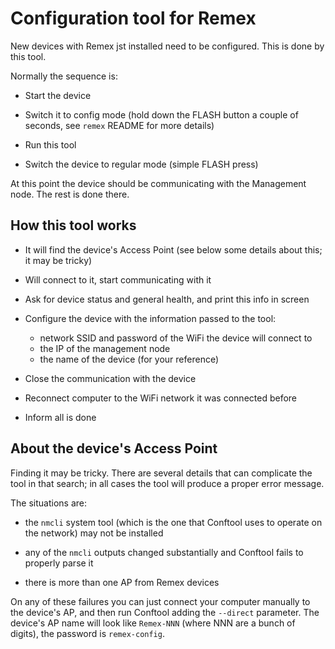 # Configuration tool for Remex

New devices with Remex jst installed need to be configured. This is done by this tool.

Normally the sequence is:

- Start the device

- Switch it to config mode (hold down the FLASH button a couple of seconds, see `remex` README for more details)

- Run this tool

- Switch the device to regular mode (simple FLASH press)

At this point the device should be communicating with the Management node. The rest is done there.


## How this tool works

- It will find the device's Access Point (see below some details about this; it may be tricky)

- Will connect to it, start communicating with it

- Ask for device status and general health, and print this info in screen

- Configure the device with the information passed to the tool:
    - network SSID and password of the WiFi the device will connect to
    - the IP of the management node
    - the name of the device (for your reference)

- Close the communication with the device

- Reconnect computer to the WiFi network it was connected before

- Inform all is done

## About the device's Access Point

Finding it may be tricky. There are several details that can complicate the tool in that search; in all cases the tool will produce a proper error message.

The situations are:

- the `nmcli` system tool (which is the one that Conftool uses to operate on the network) may not be installed

- any of the `nmcli` outputs changed substantially and Conftool fails to properly parse it

- there is more than one AP from Remex devices

On any of these failures you can just connect your computer manually to the device's AP, and then run Conftool adding the `--direct` parameter. The device's AP name will look like `Remex-NNN` (where NNN are a bunch of digits), the password is `remex-config`.
